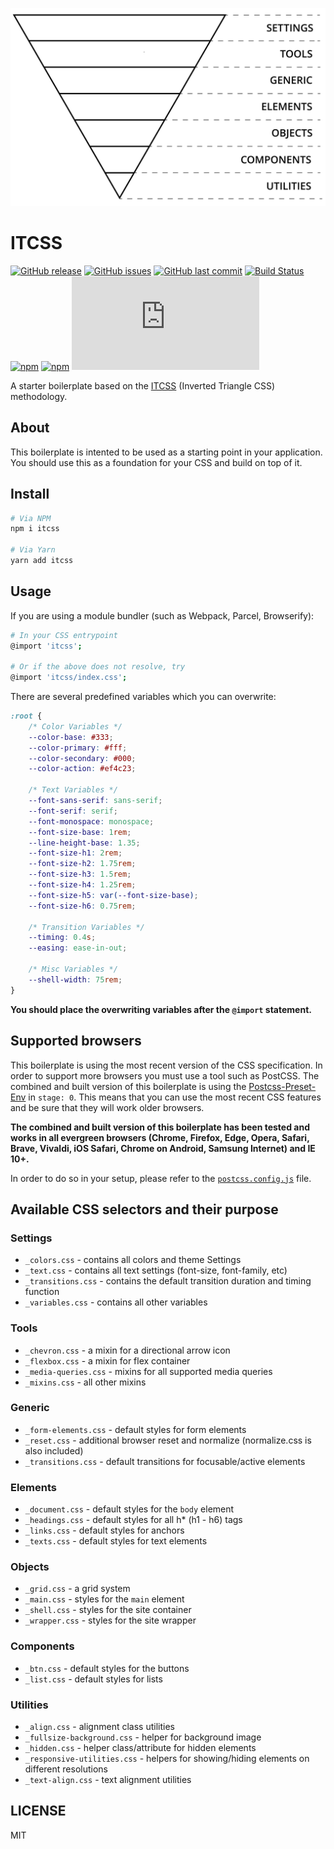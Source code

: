 ![Inverted Triangle CSS Visualization](https://raw.githubusercontent.com/scriptex/itcss/master/itcss.svg?sanitize=true)

# ITCSS

[![GitHub release](https://img.shields.io/github/release/scriptex/itcss.svg)](https://github.com/scriptex/itcss/releases/latest)
[![GitHub issues](https://img.shields.io/github/issues/scriptex/itcss.svg)](https://github.com/scriptex/itcss/issues)
[![GitHub last commit](https://img.shields.io/github/last-commit/scriptex/itcss.svg)](https://github.com/scriptex/itcss/commits/master)
[![Build Status](https://travis-ci.com/scriptex/itcss.svg?branch=master)](https://travis-ci.com/scriptex/itcss)
[![npm](https://img.shields.io/npm/dt/itcss.svg)](https://www.npmjs.com/package/itcss)
[![npm](https://img.shields.io/npm/v/itcss.svg)](https://www.npmjs.com/package/itcss)
[![Analytics](https://ga-beacon.appspot.com/UA-83446952-1/github.com/scriptex/itcss/README.md)](https://github.com/scriptex/itcss/)

A starter boilerplate based on the [ITCSS](https://www.xfive.co/blog/itcss-scalable-maintainable-css-architecture/) (Inverted Triangle CSS) methodology.

## About

This boilerplate is intented to be used as a starting point in your application. You should use this as a foundation for your CSS and build on top of it.

## Install

```sh
# Via NPM
npm i itcss

# Via Yarn
yarn add itcss
```

## Usage

If you are using a module bundler (such as Webpack, Parcel, Browserify):

```sh
# In your CSS entrypoint
@import 'itcss';

# Or if the above does not resolve, try
@import 'itcss/index.css';
```

There are several predefined variables which you can overwrite:

```css
:root {
	/* Color Variables */
	--color-base: #333;
	--color-primary: #fff;
	--color-secondary: #000;
	--color-action: #ef4c23;

	/* Text Variables */
	--font-sans-serif: sans-serif;
	--font-serif: serif;
	--font-monospace: monospace;
	--font-size-base: 1rem;
	--line-height-base: 1.35;
	--font-size-h1: 2rem;
	--font-size-h2: 1.75rem;
	--font-size-h3: 1.5rem;
	--font-size-h4: 1.25rem;
	--font-size-h5: var(--font-size-base);
	--font-size-h6: 0.75rem;

	/* Transition Variables */
	--timing: 0.4s;
	--easing: ease-in-out;

	/* Misc Variables */
	--shell-width: 75rem;
}
```

**You should place the overwriting variables after the `@import` statement.**

## Supported browsers

This boilerplate is using the most recent version of the CSS specification.
In order to support more browsers you must use a tool such as PostCSS.
The combined and built version of this boilerplate is using the [Postcss-Preset-Env](https://preset-env.cssdb.org/) in `stage: 0`.
This means that you can use the most recent CSS features and be sure that they will work older browsers.

**The combined and built version of this boilerplate has been tested and works in all evergreen browsers (Chrome, Firefox, Edge, Opera, Safari, Brave, Vivaldi, iOS Safari, Chrome on Android, Samsung Internet) and IE 10+.**

In order to do so in your setup, please refer to the [`postcss.config.js`](./postcss.config.js) file.

## Available CSS selectors and their purpose

### Settings

-   `_colors.css` - contains all colors and theme Settings
-   `_text.css` - contains all text settings (font-size, font-family, etc)
-   `_transitions.css` - contains the default transition duration and timing function
-   `_variables.css` - contains all other variables

### Tools

-   `_chevron.css` - a mixin for a directional arrow icon
-   `_flexbox.css` - a mixin for flex container
-   `_media-queries.css` - mixins for all supported media queries
-   `_mixins.css` - all other mixins

### Generic

-   `_form-elements.css` - default styles for form elements
-   `_reset.css` - additional browser reset and normalize (normalize.css is also included)
-   `_transitions.css` - default transitions for focusable/active elements

### Elements

-   `_document.css` - default styles for the `body` element
-   `_headings.css` - default styles for all h\* (h1 - h6) tags
-   `_links.css` - default styles for anchors
-   `_texts.css` - default styles for text elements

### Objects

-   `_grid.css` - a grid system
-   `_main.css` - styles for the `main` element
-   `_shell.css` - styles for the site container
-   `_wrapper.css` - styles for the site wrapper

### Components

-   `_btn.css` - default styles for the buttons
-   `_list.css` - default styles for lists

### Utilities

-   `_align.css` - alignment class utilities
-   `_fullsize-background.css` - helper for background image
-   `_hidden.css` - helper class/attribute for hidden elements
-   `_responsive-utilities.css` - helpers for showing/hiding elements on different resolutions
-   `_text-align.css` - text alignment utilities

## LICENSE

MIT
